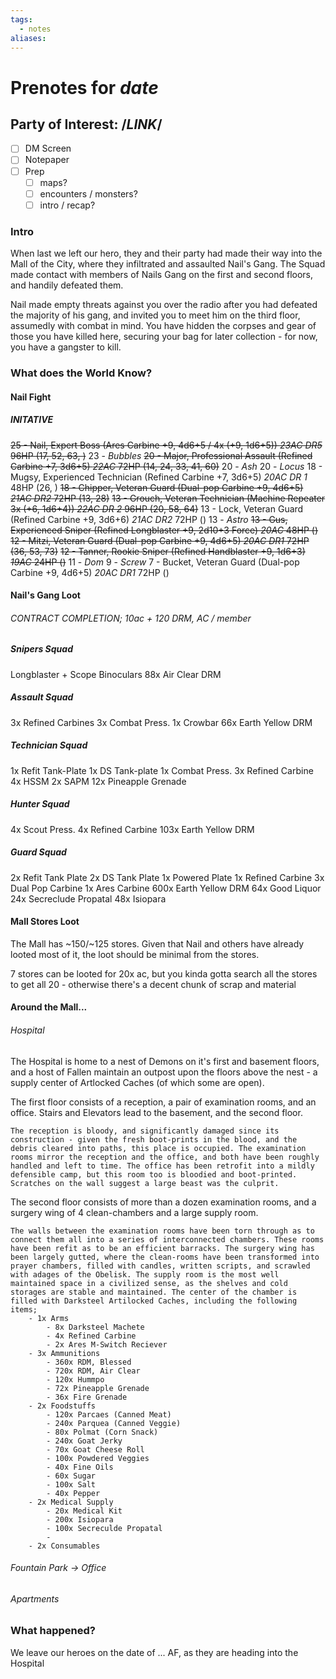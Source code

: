 ```yaml
---
tags:
  - notes
aliases:
---
```


# Prenotes for *date*
## Party of Interest: /*LINK*/
- [ ] DM Screen
- [ ] Notepaper
- [ ] Prep
	- [ ] maps?
	- [ ] encounters / monsters?
	- [ ] intro / recap?

### Intro
When last we left our hero, they and their party had made their way into the Mall of the City, where they infiltrated and assaulted Nail's Gang. The Squad made contact with members of Nails Gang on the first and second floors, and handily defeated them.

Nail made empty threats against you over the radio after you had defeated the majority of his gang, and invited you to meet him on the third floor, assumedly with combat in mind. You have hidden the corpses and gear of those you have killed here, securing your bag for later collection - for now, you have a gangster to kill.

### What does the World Know?
#### Nail Fight
##### INITATIVE
~~25 - Nail, Expert Boss (Ares Carbine +9, 4d6+5 / 4x (+9, 1d6+5)) *23AC DR5* 96HP (17, 52, 63, )~~
23 - *Bubbles*
~~20 - Major, Professional Assault (Refined Carbine +7, 3d6+5) *22AC* 72HP (14, 24, 33, 41, 60)~~
20 - *Ash*
20 - *Locus*
18 - Mugsy, Experienced Technician (Refined Carbine +7, 3d6+5) *20AC DR 1* 48HP  (26, )
~~18 - Chipper, Veteran Guard (Dual-pop Carbine +9, 4d6+5) *21AC DR2* 72HP (13, 28)~~
~~13 - Grouch, Veteran Technician (Machine Repeater 3x (+6, 1d6+4)) *22AC DR 2* 96HP  (20, 58, 64)~~
13 - Lock, Veteran Guard (Refined Carbine +9, 3d6+6) *21AC DR2* 72HP ()
13 - *Astro*
~~13 - Gus, Experienced Sniper (Refined Longblaster +9, 2d10+3 Force) *20AC* 48HP ()~~
~~12 - Mitzi, Veteran Guard (Dual-pop Carbine +9, 4d6+5) *20AC DR1* 72HP (36, 53, 73)~~
~~12 - Tanner, Rookie Sniper (Refined Handblaster +9, 1d6+3) *19AC* 24HP ()~~
11 - *Dom*
9 - *Screw*
7 - Bucket, Veteran Guard (Dual-pop Carbine +9, 4d6+5) *20AC DR1* 72HP ()

#### Nail's Gang Loot
###### CONTRACT COMPLETION; 10ac + 120 DRM, AC / member
##### Snipers Squad
Longblaster + Scope
Binoculars
88x Air Clear DRM

##### Assault Squad
3x Refined Carbines
3x Combat Press.
1x Crowbar
66x Earth Yellow DRM

##### Technician Squad
1x Refit Tank-Plate
1x DS Tank-plate
1x Combat Press.
3x Refined Carbine
4x HSSM
2x SAPM
12x Pineapple Grenade

##### Hunter Squad
4x Scout Press.
4x Refined Carbine
103x Earth Yellow DRM

##### Guard Squad
2x Refit Tank Plate
2x DS Tank Plate
1x Powered Plate
1x Refined Carbine
3x Dual Pop Carbine
1x Ares Carbine
600x Earth Yellow DRM
64x Good Liquor
24x Secreclude Propatal
48x Isiopara

#### Mall Stores Loot
The Mall has ~150/~125 stores. Given that Nail and others have already looted most of it, the loot should be minimal from the stores.

7 stores can be looted for 20x ac, but you kinda gotta search all the stores to get all 20 - otherwise there's a decent chunk of scrap and material

#### Around the Mall...
###### Hospital
The Hospital is home to a nest of Demons on it's first and basement floors, and a host of Fallen maintain an outpost upon the floors above the nest - a supply center of Artlocked Caches (of which some are open).

The first floor consists of a reception, a pair of examination rooms, and an office. Stairs and Elevators lead to the basement, and the second floor. 

	The reception is bloody, and significantly damaged since its construction - given the fresh boot-prints in the blood, and the debris cleared into paths, this place is occupied. The examination rooms mirror the reception and the office, and both have been roughly handled and left to time. The office has been retrofit into a mildly defensible camp, but this room too is bloodied and boot-printed. Scratches on the wall suggest a large beast was the culprit.


The second floor consists of more than a dozen examination rooms, and a surgery wing of 4 clean-chambers and a large supply room.

	The walls between the examination rooms have been torn through as to connect them all into a series of interconnected chambers. These rooms have been refit as to be an efficient barracks. The surgery wing has been largely gutted, where the clean-rooms have been transformed into prayer chambers, filled with candles, written scripts, and scrawled with adages of the Obelisk. The supply room is the most well maintained space in a civilized sense, as the shelves and cold storages are stable and maintained. The center of the chamber is filled with Darksteel Artilocked Caches, including the following items;
		- 1x Arms
			- 8x Darksteel Machete
			- 4x Refined Carbine
			- 2x Ares M-Switch Reciever
		- 3x Ammunitions
			- 360x RDM, Blessed
			- 720x RDM, Air Clear
			- 120x Hummpo
			- 72x Pineapple Grenade
			- 36x Fire Grenade
		- 2x Foodstuffs
			- 120x Parcaes (Canned Meat)
			- 240x Parquea (Canned Veggie)
			- 80x Polmat (Corn Snack)
			- 240x Goat Jerky
			- 70x Goat Cheese Roll
			- 100x Powdered Veggies
			- 40x Fine Oils
			- 60x Sugar
			- 100x Salt
			- 40x Pepper
		- 2x Medical Supply
			- 20x Medical Kit
			- 200x Isiopara
			- 100x Secreculde Propatal
			- 
		- 2x Consumables

###### Fountain Park -> Office
###### Apartments


### What happened?


We leave our heroes on the date of ... AF, as they are heading into the Hospital